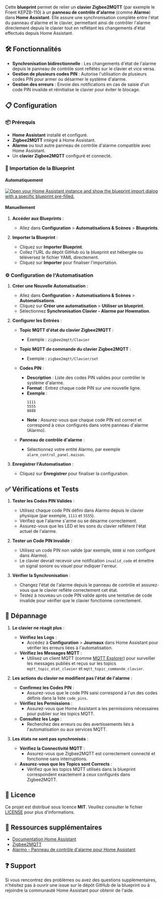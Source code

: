 Cette **blueprint** permet de relier un **clavier Zigbee2MQTT** (par exemple le Frient KEPZB-110) à un **panneau de contrôle d'alarme** (comme **Alarmo**) dans **Home Assistant**. Elle assure une synchronisation complète entre l'état du panneau d'alarme et le clavier, permettant ainsi de contrôler l'alarme directement depuis le clavier tout en reflétant les changements d'état effectués depuis Home Assistant.

## 🛠️ Fonctionnalités

- **Synchronisation bidirectionnelle** : Les changements d'état de l'alarme depuis le panneau de contrôle sont reflétés sur le clavier et vice versa.
- **Gestion de plusieurs codes PIN** : Autorise l'utilisation de plusieurs codes PIN pour armer ou désarmer le système d'alarme.
- **Gestion des erreurs** : Envoie des notifications en cas de saisie d'un code PIN invalide et réinitialise le clavier pour éviter le blocage.

## 📋 Configuration

### 📦 Prérequis

- **Home Assistant** installé et configuré.
- **Zigbee2MQTT** intégré à Home Assistant.
- **Alarmo** ou tout autre panneau de contrôle d'alarme compatible avec Home Assistant.
- Un **clavier Zigbee2MQTT** configuré et connecté.

### 🚀 Importation de la Blueprint

#### Automatiquement

[![Open your Home Assistant instance and show the blueprint import dialog with a specific blueprint pre-filled.](https://my.home-assistant.io/badges/blueprint_import.svg)](https://my.home-assistant.io/redirect/blueprint_import/?blueprint_url=https%3A%2F%2Fgithub.com%2FHowmationFr%2FBlueprint-Sync-Clavier%2Fblob%2Fmain%2Fsync-clavier.yaml)

#### Manuellement

1. **Accéder aux Blueprints** :
   - Allez dans **Configuration** > **Automatisations & Scènes** > **Blueprints**.

2. **Importer la Blueprint** :
   - Cliquez sur **Importer Blueprint**.
   - Collez l'URL du dépôt GitHub où la blueprint est hébergée ou téléversez le fichier YAML directement.
   - Cliquez sur **Importer** pour finaliser l'importation.

### ⚙️ Configuration de l'Automatisation

1. **Créer une Nouvelle Automatisation** :
   - Allez dans **Configuration** > **Automatisations & Scènes** > **Automatisations**.
   - Cliquez sur **Créer une automatisation** > **Utiliser un blueprint**.
   - Sélectionnez **Synchronisation Clavier - Alarme par Howmation**.

2. **Configurer les Entrées** :

   - **Topic MQTT d'état du clavier Zigbee2MQTT** :
     - Exemple : `zigbee2mqtt/Clavier`
   
   - **Topic MQTT de commande du clavier Zigbee2MQTT** :
     - Exemple : `zigbee2mqtt/Clavier/set`
   
   - **Codes PIN** :
     - **Description** : Liste des codes PIN valides pour contrôler le système d'alarme.
     - **Format** : Entrez chaque code PIN sur une nouvelle ligne.
     - **Exemple** :
       ```
       1111
       5555
       8888
       ```
     - **Note** : Assurez-vous que chaque code PIN est correct et correspond à ceux configurés dans votre panneau d'alarme (Alarmo).
   
   - **Panneau de contrôle d'alarme** :
     - Sélectionnez votre entité Alarmo, par exemple `alarm_control_panel.maison`.

3. **Enregistrer l'Automatisation** :
   - Cliquez sur **Enregistrer** pour finaliser la configuration.

## ✅ Vérifications et Tests

1. **Tester les Codes PIN Valides** :
   - Utilisez chaque code PIN défini dans Alarmo depuis le clavier physique (par exemple, `1111` et `5555`).
   - Vérifiez que l'alarme s'arme ou se désarme correctement.
   - Assurez-vous que les LED et les sons du clavier reflètent l'état actuel de l'alarme.

2. **Tester un Code PIN Invalide** :
   - Utilisez un code PIN non valide (par exemple, `8888` si non configuré dans Alarmo).
   - Le clavier devrait recevoir une notification `invalid_code` et émettre un signal sonore ou visuel pour indiquer l'erreur.

3. **Vérifier la Synchronisation** :
   - Changez l'état de l'alarme depuis le panneau de contrôle et assurez-vous que le clavier reflète correctement cet état.
   - Testez à nouveau un code PIN valide après une tentative de code invalide pour vérifier que le clavier fonctionne correctement.

## 🐛 Dépannage

1. **Le clavier ne réagit plus** :
   - **Vérifiez les Logs** :
     - Accédez à **Configuration** > **Journaux** dans Home Assistant pour vérifier les erreurs liées à l'automatisation.
   - **Vérifiez les Messages MQTT** :
     - Utilisez un client MQTT (comme [MQTT Explorer](https://mqtt-explorer.com/)) pour surveiller les messages publiés et reçus sur les topics `mqtt_topic_etat_clavier` et `mqtt_topic_commande_clavier`.

2. **Les actions du clavier ne modifient pas l'état de l'alarme** :
   - **Confirmez les Codes PIN** :
     - Assurez-vous que le code PIN saisi correspond à l'un des codes définis dans la liste `code_pins`.
   - **Vérifiez les Permissions** :
     - Assurez-vous que Home Assistant a les permissions nécessaires pour publier sur les topics MQTT.
   - **Consultez les Logs** :
     - Recherchez des erreurs ou des avertissements liés à l'automatisation ou aux services MQTT.

3. **Les états ne sont pas synchronisés** :
   - **Vérifiez la Connectivité MQTT** :
     - Assurez-vous que Zigbee2MQTT est correctement connecté et fonctionne sans interruptions.
   - **Assurez-vous que les Topics sont Corrects** :
     - Vérifiez que les topics MQTT utilisés dans la blueprint correspondent exactement à ceux configurés dans Zigbee2MQTT.

## 📄 Licence

Ce projet est distribué sous licence **MIT**. Veuillez consulter le fichier [LICENSE](LICENSE) pour plus d'informations.

## 🔗 Ressources supplémentaires

- [Documentation Home Assistant](https://www.home-assistant.io/)
- [Zigbee2MQTT](https://www.zigbee2mqtt.io/)
- [Alarmo - Panneau de contrôle d'alarme pour Home Assistant](https://github.com/nielsfaber/alarmo)

## ❓ Support
Si vous rencontrez des problèmes ou avez des questions supplémentaires, n'hésitez pas à ouvrir une issue sur le dépôt GitHub de la blueprint ou à rejoindre la communauté Home Assistant pour obtenir de l'aide.
